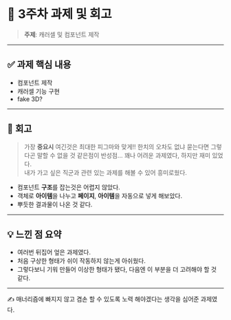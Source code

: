 # 📖 3주차 과제 및 회고

> **주제**: 캐러셀 및 컴포넌트 제작

---

## ✅ 과제 핵심 내용

-   컴포넌트 제작
-   캐러셀 기능 구현
-   fake 3D?

---

## 🧠 회고

> 가장 **중요시** 여긴것은 최대한 피그마와 맞게!!
> 한치의 오차도 없냐 묻는다면 그렇다곤 말할 수 없을 것 같은점이 반성점...
> 꽤나 어려운 과제였다, 하지만 재미 있었다.  
> 내가 가고 싶은 직군과 관련 있는 과제를 해볼 수 있어 흥미로웠다.

-   컴포넌트 **구조**를 잡는것은 어렵지 않았다.
-   객체로 **아이템**을 나누고 **페이지**, **아이템**을 자동으로 넣게 해보았다.
-   뿌듯한 결과물이 나온 것 같다.

---

## 💡 느낀 점 요약

-   여러번 뒤집어 엎은 과제였다.
-   처음 구상한 형태가 쉬이 작동하지 않는게 아쉬웠다.
-   그렇다보니 기워 만들어 이상한 형태가 됐다, 다음엔 이 부분을 더 고려해야 할 것 같다.

---

✍️ 매너리즘에 빠지지 않고 겸손 할 수 있도록 노력 해야겠다는 생각을 심어준 과제였다.

